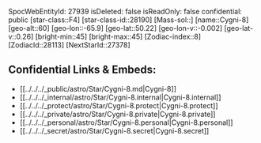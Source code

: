 ﻿---
location: [50.22,65.9,60]
type: Star
tags:
- astro/Star

---
SpocWebEntityId: 27939
isDeleted: false
isReadOnly: false
confidential: public
[star-class::F4]
[star-class-id::28190]
[Mass-sol::]
[name::Cygni-8]
[geo-alt::60]
[geo-lon::-65.9]
[geo-lat::50.22]
[geo-lon-v::-0.002]
[geo-lat-v::0.26]
[bright-min::45]
[bright-max::45]
[Zodiac-index::8]
[ZodiacId::28113]
[NextStarId::27378]



## Confidential Links & Embeds: 
- [[../../../_public/astro/Star/Cygni-8.md|Cygni-8]] 
- [[../../../_internal/astro/Star/Cygni-8.internal|Cygni-8.internal]] 
- [[../../../_protect/astro/Star/Cygni-8.protect|Cygni-8.protect]] 
- [[../../../_private/astro/Star/Cygni-8.private|Cygni-8.private]] 
- [[../../../_personal/astro/Star/Cygni-8.personal|Cygni-8.personal]] 
- [[../../../_secret/astro/Star/Cygni-8.secret|Cygni-8.secret]]

